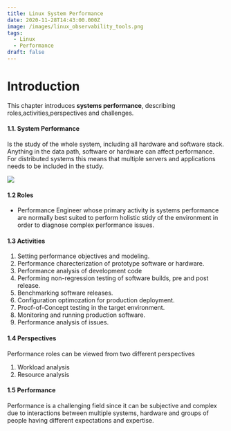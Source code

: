 ```yaml
---
title: Linux System Performance
date: 2020-11-28T14:43:00.000Z
image: /images/linux_observability_tools.png
tags:
  - Linux
  - Performance
draft: false
---
```

# Introduction

This chapter introduces <b>systems performance</b>, describing roles,activities,perspectives and challenges.

#### 1.1. System Performance
Is the study of the whole system, including all hardware and software stack. Anything in the data path, software or hardware can affect performance. For distributed systems this means that multiple servers and applications needs to be included in the study.


![](images/SystemMap.jpg)

#### 1.2 Roles
- Performance Engineer whose primary activity is systems performance are normally best suited to perform holistic stidy of the environment
  in order to diagnose complex performance issues.
  
#### 1.3 Activities
1. Setting performance objectives and modeling.
2. Performance charecterization of prototype software or hardware.
3. Performance analysis of development code
4. Performing non-regression testing of software builds, pre and post release.
5. Benchmarking software releases.
6. Configuration optimozation for production deployment.
7. Proof-of-Concept testing in the target environment.
8. Monitoring and running production software.
9. Performance analysis of issues.

#### 1.4 Perspectives
Performance roles can be viewed from two different perspectives
  1. Workload analysis
  2. Resource analysis

#### 1.5 Performance
Performance is a challenging field since it can be subjective and complex due to interactions between multiple systems, hardware and groups of people having different expectations and expertise.
 
